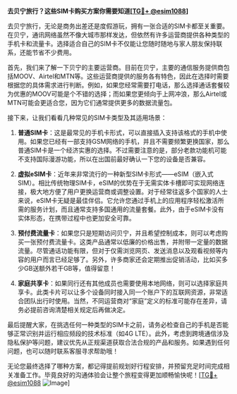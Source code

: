 **去贝宁旅行？这些SIM卡购买方案你需要知道[[TG💪+ @esim1088](https://t.me/s/esim1088)]**

去贝宁旅行，无论是商务出差还是度假游玩，拥有一张合适的SIM卡都至关重要。在贝宁，通讯网络虽然不像大城市那样发达，但依然有许多运营商提供各种类型的手机卡和流量卡。选择适合自己的SIM卡不仅能让您随时随地与家人朋友保持联系，还能节省不少费用。

首先，我们来了解一下贝宁的主要运营商。目前在贝宁，主要的通信服务提供商包括MOOV、Airtel和MTN等。这些运营商提供的服务各有特色，因此在选择时需要根据您的具体需求进行判断。例如，如果您经常需要打电话，那么选择通话套餐较为优惠的MOOV可能是个不错的选择；而如果您更倾向于上网冲浪，那么Airtel或MTN可能会更适合您，因为它们通常提供更多的数据流量包。

接下来，让我们看看几种常见的SIM卡类型及其适用场景：

1. **普通SIM卡**：这是最常见的手机卡形式，可以直接插入支持该格式的手机中使用。如果您已经有一部支持GSM网络的手机，并且不需要频繁更换国家，那么普通SIM卡是一个经济实惠的选择。不过需要注意的是，部分老款功能机可能不支持国际漫游功能，所以在出国前最好确认一下您的设备是否兼容。

2. **虚拟eSIM卡**：近年来非常流行的一种新型SIM卡形式——eSIM（嵌入式SIM）。相比传统物理SIM卡，eSIM的优势在于无需实体卡槽即可实现网络连接，极大地方便了用户更换运营商或调整设置。对于经常往返多个国家的人士来说，eSIM卡无疑是最佳伴侣。它允许您通过手机上的应用程序轻松激活所需的服务计划，而且通常支持多国通用的流量套餐。此外，由于eSIM卡没有实体形态，在携带过程中也更加安全可靠。

3. **预付费流量卡**：如果您只是短期访问贝宁，并且希望控制成本，则可以考虑购买一张预付费流量卡。这类产品通常以低廉的价格出售，并附带一定量的数据流量。尽管通话功能有限，但对于仅需浏览网页、发送消息以及观看视频等内容的用户而言已经足够了。另外，许多商家还会定期推出促销活动，比如买多少GB送额外若干GB等，值得留意！

4. **家庭共享卡**：如果同行还有其他成员也需要使用本地网络，则可以选择家庭共享卡。此类卡片可以让多个设备同时接入同一个账户下的互联网资源，非常适合团队出行时使用。当然，不同运营商对“家庭”定义的标准可能存在差异，请务必提前咨询清楚相关规定后再做决定。

最后提醒大家，在挑选任何一种类型的SIM卡之前，请务必检查自己的手机是否能够正常识别并运行相应频段的技术标准（如4G LTE）。此外，考虑到跨境通信涉及隐私保护等问题，建议优先从正规渠道获取合法合规的产品和服务。如果遇到任何问题，也可以随时联系客服寻求帮助哦！

无论您最终选择了哪种方案，都记得提前规划好行程安排，并预留充足时间完成相关准备工作。毕竟良好的沟通体验会让整个旅程变得更加顺畅愉快呢！[[TG💪+ @esim1088](https://t.me/s/esim1088) ![Image](https://i.postimg.cc/4NQfJmqS/Snipaste-2025-05-13-00-14-12.png)]
